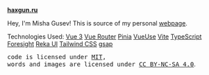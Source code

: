 **[haxgun.ru](https://haxgun.ru)**

Hey, I'm Misha Gusev! This is source of my personal [webpage](https://haxgun.ru).

Technologies Used:
[Vue 3](https://vuejs.org/)
[Vue Router](https://router.vuejs.org/)
[Pinia](https://pinia.vuejs.org/)
[VueUse](https://vueuse.org/)
[Vite](https://vitejs.dev/)
[TypeScript](https://www.typescriptlang.org/)
[Foresight](https://foresightjs.org/)
[Reka UI](https://reka-ui.com/)
[Tailwind CSS](https://tailwindcss.com/)
[gsap](https://greensock.com/gsap/)

<samp>code is licensed under <a href='./LICENSE'>MIT</a>,<br> words and images are licensed under <a href='https://creativecommons.org/licenses/by-nc-sa/4.0/'>CC BY-NC-SA 4.0</a></samp>.
